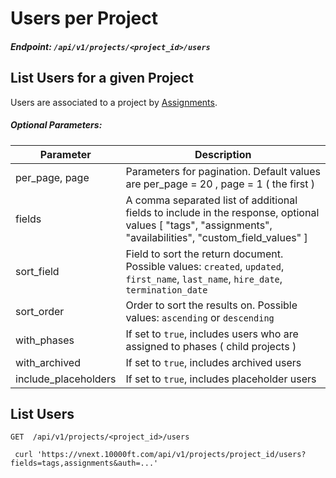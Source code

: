 # Users per Project

##### Endpoint: `/api/v1/projects/<project_id>/users`

## List Users for a given Project
Users are associated to a project by [Assignments](#assignments).

##### Optional Parameters:

| **Parameter** | **Description** |
| ------------- | --------------- |
| per_page, page | Parameters for pagination. Default values are per_page = 20 , page = 1 ( the first ) |
| fields | A comma separated list of additional fields to include in the response, optional values [ "tags", "assignments", "availabilities", "custom_field_values" ] |
| sort_field | Field to sort the return document. Possible values: `created`, `updated`, `first_name`, `last_name`, `hire_date`, `termination_date` |
| sort_order | Order to sort the results on. Possible values: `ascending` or `descending` |
| with_phases |	If set to `true`, includes users who are assigned to phases ( child projects ) |
| with_archived	| If set to `true`, includes archived users |
| include_placeholders	| If set to `true`, includes placeholder users |

## List Users

```
GET  /api/v1/projects/<project_id>/users

 curl 'https://vnext.10000ft.com/api/v1/projects/project_id/users?fields=tags,assignments&auth=...'
```
